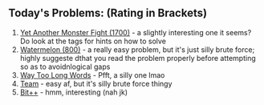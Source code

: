## Today's Problems: (Rating in Brackets)
1. [Yet Another Monster Fight (1700)](https://codeforces.com/problemset/problem/1901/D) - a slightly interesting one it seems? Do look at the tags for hints on how to solve
2. [Watermelon (800)](https://codeforces.com/problemset/problem/4/A) -  a really easy problem, but it's just silly brute force; highly suggeste dthat you read the problem properly before attempting so as to avoidnlogical gaps
3. [Way Too Long Words](https://codeforces.com/problemset/problem/71/A) - Pfft, a silly one lmao
4. [Team](https://codeforces.com/problemset/problem/231/A) - easy af, but it's silly brute force thingy
5. [Bit++](https://codeforces.com/problemset/problem/282/A) - hmm, interesting (nah jk)